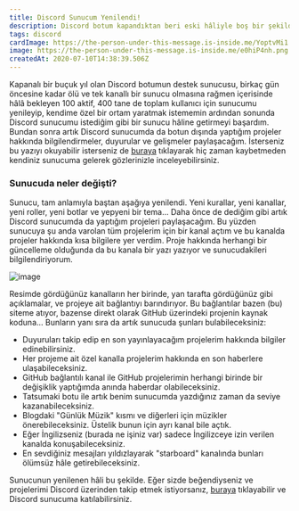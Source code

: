 ```yaml
---
title: Discord Sunucum Yenilendi!
description: Discord botum kapandıktan beri eski hâliyle boş bir şekilde duran sunucumu, aynı bu site gibi projelerimi ve projelerim hakkındaki bilgileri paylaştığım bir sunucuya çevirdim.
tags: discord
cardImage: https://the-person-under-this-message.is-inside.me/YoptvMi1.png
image: https://the-person-under-this-message.is-inside.me/e0hiP4nh.png
createdAt: 2020-07-10T14:38:39.506Z
---
```


Kapanalı bir buçuk yıl olan Discord botumun destek sunucusu, birkaç gün öncesine kadar ölü ve tek kanallı bir sunucu olmasına rağmen içerisinde hâlâ bekleyen 100 aktif, 400 tane de toplam kullanıcı için sunucumu yenileyip, kendime özel bir ortam yaratmak istememin ardından sonunda Discord sunucumu istediğim gibi bir sunucu hâline getirmeyi başardım. Bundan sonra artık Discord sunucumda da botun dışında yaptığım projeler hakkında bilgilendirmeler, duyurular ve gelişmeler paylaşacağım. İsterseniz bu yazıyı okuyabilir isterseniz de [buraya](https://discord.eggsy.xyz) tıklayarak hiç zaman kaybetmeden kendiniz sunucuma gelerek gözlerinizle inceleyebilirsiniz.

### Sunucuda neler değişti?

Sunucu, tam anlamıyla baştan aşağıya yenilendi. Yeni kurallar, yeni kanallar, yeni roller, yeni botlar ve yepyeni bir tema... Daha önce de dediğim gibi artık Discord sunucumda da yaptığım projeleri paylaşacağım. Bu yüzden sunucuya şu anda varolan tüm projelerim için bir kanal açtım ve bu kanalda projeler hakkında kısa bilgilere yer verdim. Proje hakkında herhangi bir güncelleme olduğunda da bu kanala bir yazı yazıyor ve sunucudakileri bilgilendiriyorum.

<p class="text-center">
  <img src="https://the-person-under-this-message.is-inside.me/fBZJMNiT.png" alt="image" />
</p>

Resimde gördüğünüz kanalların her birinde, yan tarafta gördüğünüz gibi açıklamalar, ve projeye ait bağlantıyı barındırıyor. Bu bağlantılar bazen (bu) siteme atıyor, bazense direkt olarak GitHub üzerindeki projenin kaynak koduna... Bunların yanı sıra da artık sunucuda şunları bulabileceksiniz:

- Duyuruları takip edip en son yayınlayacağım projelerim hakkında bilgiler edinebilirsiniz.
- Her projeme ait özel kanalla projelerim hakkında en son haberlere ulaşabileceksiniz.
- GitHub bağlantılı kanal ile GitHub projelerimin herhangi birinde bir değişiklik yaptığımda anında haberdar olabileceksiniz.
- Tatsumaki botu ile artık benim sunucumda yazdığınız zaman da seviye kazanabileceksiniz.
- Blogdaki "Günlük Müzik" kısmı ve diğerleri için müzikler önerebileceksiniz. Üstelik bunun için ayrı kanal bile açtık.
- Eğer İngilizseniz (burada ne işiniz var) sadece İngilizceye izin verilen kanalda konuşabileceksiniz.
- En sevdiğiniz mesajları yıldızlayarak "starboard" kanalında bunları ölümsüz hâle getirebileceksiniz.

Sunucunun yenilenen hâli bu şekilde. Eğer sizde beğendiyseniz ve projelerimi Discord üzerinden takip etmek istiyorsanız, [buraya](https://discord.eggsy.xyz) tıklayabilir ve Discord sunucuma katılabilirsiniz.
